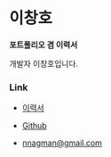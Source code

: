 # 이창호

**포트폴리오 겸 이력서**

개발자 이창호입니다.

### Link
- [이력서](https://github.com/nnagman/Portfolio-Resume/blob/master/Resume_kr.md)

- [Github](https://github.com/nnagman)
- nnagman@gmail.com